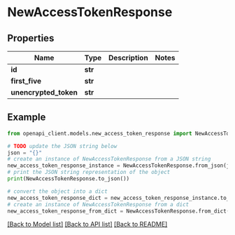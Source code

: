 # NewAccessTokenResponse


## Properties

Name | Type | Description | Notes
------------ | ------------- | ------------- | -------------
**id** | **str** |  | 
**first_five** | **str** |  | 
**unencrypted_token** | **str** |  | 

## Example

```python
from openapi_client.models.new_access_token_response import NewAccessTokenResponse

# TODO update the JSON string below
json = "{}"
# create an instance of NewAccessTokenResponse from a JSON string
new_access_token_response_instance = NewAccessTokenResponse.from_json(json)
# print the JSON string representation of the object
print(NewAccessTokenResponse.to_json())

# convert the object into a dict
new_access_token_response_dict = new_access_token_response_instance.to_dict()
# create an instance of NewAccessTokenResponse from a dict
new_access_token_response_from_dict = NewAccessTokenResponse.from_dict(new_access_token_response_dict)
```
[[Back to Model list]](../README.md#documentation-for-models) [[Back to API list]](../README.md#documentation-for-api-endpoints) [[Back to README]](../README.md)


